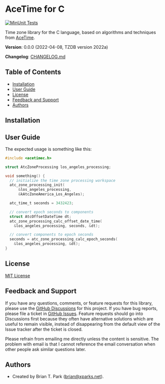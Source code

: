 # AceTime for C

[![MinUnit Tests](https://github.com/bxparks/AceTimeC/actions/workflows/unit_tests.yml/badge.svg)](https://github.com/bxparks/AceTimeC/actions/workflows/unit_tests.yml)

Time zone library for the C language, based on algorithms and techniques
from [AceTime](https://github.com/bxparks/AceTime).

**Version**: 0.0.0 (2022-04-08, TZDB version 2022a)

**Changelog**: [CHANGELOG.md](CHANGELOG.md)

## Table of Contents

* [Installation](#Installation)
* [User Guide](#UserGuide)
* [License](#License)
* [Feedback and Support](#FeedbackAndSupport)
* [Authors](#Authors)

<a name="Installation"></a>
## Installation

<a name="UserGuide"></a>
## User Guide

The expected usage is something like this:

```C
#include <acetimec.h>

struct AtcZoneProcessing los_angeles_processing;

void something() {
  // initialize the time zone processing workspace
  atc_zone_processing_init(
      &los_angeles_processing,
      &kAtcZoneAmerica_Los_Angeles);

  atc_time_t seconds = 3432423;

  // convert epoch seconds to components
  struct AtcOffsetDateTime dt;
  atc_zone_processing_calc_offset_date_time(
    &los_angeles_processing, seconds, &dt);

  // convert components to epoch seconds
  seconds = atc_zone_processing_calc_epoch_seconds(
    &los_angeles_processing, &dt);
}
```

<a name="License"></a>
## License

[MIT License](https://opensource.org/licenses/MIT)

<a name="FeedbackAndSupport"></a>
## Feedback and Support

If you have any questions, comments, or feature requests for this library,
please use the [GitHub
Discussions](https://github.com/bxparks/AceTime/discussions) for this project.
If you have bug reports, please file a ticket in [GitHub
Issues](https://github.com/bxparks/AceTime/issues). Feature requests should go
into Discussions first because they often have alternative solutions which are
useful to remain visible, instead of disappearing from the default view of the
Issue tracker after the ticket is closed.

Please refrain from emailing me directly unless the content is sensitive. The
problem with email is that I cannot reference the email conversation when other
people ask similar questions later.

<a name="Authors"></a>
## Authors

* Created by Brian T. Park (brian@xparks.net).
